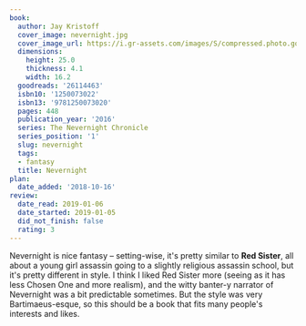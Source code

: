 ```yaml
---
book:
  author: Jay Kristoff
  cover_image: nevernight.jpg
  cover_image_url: https://i.gr-assets.com/images/S/compressed.photo.goodreads.com/books/1500688832l/26114463._SX98_.jpg
  dimensions:
    height: 25.0
    thickness: 4.1
    width: 16.2
  goodreads: '26114463'
  isbn10: '1250073022'
  isbn13: '9781250073020'
  pages: 448
  publication_year: '2016'
  series: The Nevernight Chronicle
  series_position: '1'
  slug: nevernight
  tags:
  - fantasy
  title: Nevernight
plan:
  date_added: '2018-10-16'
review:
  date_read: 2019-01-06
  date_started: 2019-01-05
  did_not_finish: false
  rating: 3
---
```


Nevernight is nice fantasy – setting-wise, it's pretty similar to **Red Sister**, all about a young girl assassin going to a slightly religious assassin school, but it's pretty different in style. I think I liked Red Sister more (seeing as it has less Chosen One and more realism), and the witty banter-y narrator of Nevernight was a bit predictable sometimes. But the style was very Bartimaeus-esque, so this should be a book that fits many people's interests and likes.
